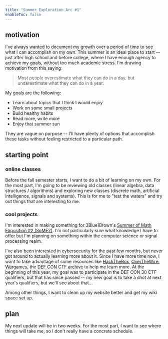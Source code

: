 ```yaml
---
title: "Summer Exploration Arc #1"
enableToc: false
---
```

## motivation
I've always wanted to document my growth over a period of time to see what I can accomplish on my own. This summer is an ideal place to start -- just after high school and before college, where I have enough agency to achieve my goals, without too much academic stress. I'm drawing motivation from this saying: 

> Most people overestimate what they can do in a day, but underestimate what they can do in a year.

My goals are the following:
- Learn about topics that I think I would enjoy
- Work on some small projects
- Build healthy habits
- Read more, write more
- Enjoy that summer sun

They are vague on purpose -- I'll have plenty of options that accomplish these tasks without feeling restricted to a particular path.

## starting point
### online classes
Before the fall semester starts, I want to do a bit of learning on my own. For the most part, I'm going to be reviewing old classes (linear algebra, data structures / algorithms) and exploring new classes (discrete math, artificial intelligence, signals and systems). This is for me to "test the waters" and try out things that are interesting to me.

### cool projects
I'm interested in making something for 3Blue1Brown's [Summer of Math Exposition #2 (SoME2)](https://youtu.be/hZuYICAEN9Y). I'm not particularly sure what knowledge I have to offer but I'm planning on something within the computer science or signal processing realm. 

I've also been interested in cybersecurity for the past few months, but never got around to actually learning more about it. Since I have more time now, I want to take advantage of some resources like [HackTheBox](https://hackthebox.com), [OverTheWire: Wargames](https://overthewire.org/wargames/), the [DEF CON CTF archive](https://archive.ooo/) to help me learn more. At the beginning of this year, my goal was to participate in the DEF CON 30 CTF qualifiers, but that has since passed -- my new goal is to take a shot at next year's qualifiers, but we'll see about that...

Among other things, I want to clean up my website better and get my wiki space set up.

## plan
My next update will be in two weeks. For the most part, I want to see where things will take me, so I don't really have a concrete schedule.